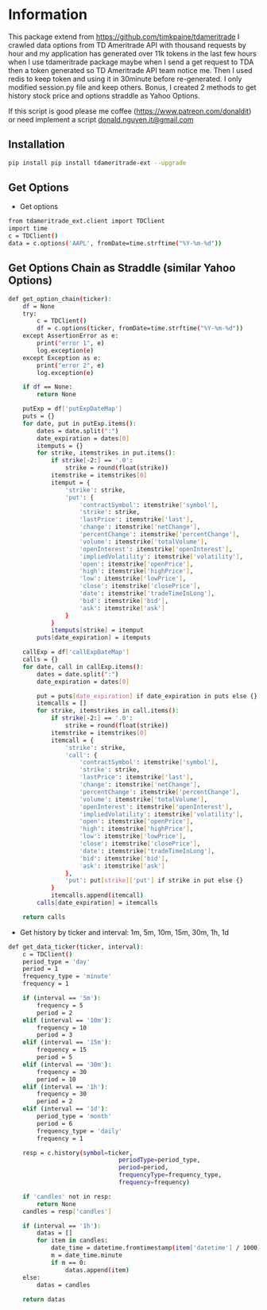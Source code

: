 # Information
This package extend from https://github.com/timkpaine/tdameritrade
I crawled data options from TD Ameritrade API with thousand requests by hour 
and my application has generated over 11k tokens in the last few hours when I use tdameritrade package
maybe when I send a get request to TDA then a token generated so TD Ameritrade API team notice me. Then I used redis to keep token and using it in 30minute before re-generated.
I only modified session.py file and keep others.
Bonus, I created 2 methods to get history stock price and options straddle as Yahoo Options.

If this script is good please me coffee (https://www.patreon.com/donaldit) or need implement a script donald.nguyen.it@gmail.com

## Installation
```bash
pip install pip install tdameritrade-ext --upgrade

```
## Get Options
* Get options
```bash
from tdameritrade_ext.client import TDClient
import time
c = TDClient()
data = c.options('AAPL', fromDate=time.strftime("%Y-%m-%d"))
```
## Get Options Chain as Straddle (similar Yahoo Options)
```bash
def get_option_chain(ticker):
    df = None
    try:
        c = TDClient()
        df = c.options(ticker, fromDate=time.strftime("%Y-%m-%d"))
    except AssertionError as e:
        print("error 1", e)
        log.exception(e)
    except Exception as e:
        print("error 2", e)
        log.exception(e)

    if df == None:
        return None

    putExp = df['putExpDateMap']
    puts = {}
    for date, put in putExp.items():
        dates = date.split(":")
        date_expiration = dates[0]
        itemputs = {}
        for strike, itemstrikes in put.items():
            if strike[-2:] == '.0':
                strike = round(float(strike))
            itemstrike = itemstrikes[0]
            itemput = {
                'strike': strike,
                'put': {
                    'contractSymbol': itemstrike['symbol'],
                    'strike': strike,
                    'lastPrice': itemstrike['last'],
                    'change': itemstrike['netChange'],
                    'percentChange': itemstrike['percentChange'],
                    'volume': itemstrike['totalVolume'],
                    'openInterest': itemstrike['openInterest'],
                    'impliedVolatility': itemstrike['volatility'],
                    'open': itemstrike['openPrice'],
                    'high': itemstrike['highPrice'],
                    'low': itemstrike['lowPrice'],
                    'close': itemstrike['closePrice'],
                    'date': itemstrike['tradeTimeInLong'],
                    'bid': itemstrike['bid'],
                    'ask': itemstrike['ask']
                }
            }
            itemputs[strike] = itemput
        puts[date_expiration] = itemputs

    callExp = df['callExpDateMap']
    calls = {}
    for date, call in callExp.items():
        dates = date.split(":")
        date_expiration = dates[0]

        put = puts[date_expiration] if date_expiration in puts else {}
        itemcalls = []
        for strike, itemstrikes in call.items():
            if strike[-2:] == '.0':
                strike = round(float(strike))
            itemstrike = itemstrikes[0]
            itemcall = {
                'strike': strike,
                'call': {
                    'contractSymbol': itemstrike['symbol'],
                    'strike': strike,
                    'lastPrice': itemstrike['last'],
                    'change': itemstrike['netChange'],
                    'percentChange': itemstrike['percentChange'],
                    'volume': itemstrike['totalVolume'],
                    'openInterest': itemstrike['openInterest'],
                    'impliedVolatility': itemstrike['volatility'],
                    'open': itemstrike['openPrice'],
                    'high': itemstrike['highPrice'],
                    'low': itemstrike['lowPrice'],
                    'close': itemstrike['closePrice'],
                    'date': itemstrike['tradeTimeInLong'],
                    'bid': itemstrike['bid'],
                    'ask': itemstrike['ask']
                },
                'put': put[strike]['put'] if strike in put else {}
            }
            itemcalls.append(itemcall)
        calls[date_expiration] = itemcalls

    return calls
```

* Get history by ticker and interval: 1m, 5m, 10m, 15m, 30m, 1h, 1d

```bash
def get_data_ticker(ticker, interval):
    c = TDClient()
    period_type = 'day'
    period = 1
    frequency_type = 'minute'
    frequency = 1

    if (interval == '5m'):
        frequency = 5
        period = 2
    elif (interval == '10m'):
        frequency = 10
        period = 3
    elif (interval == '15m'):
        frequency = 15
        period = 5
    elif (interval == '30m'):
        frequency = 30
        period = 10
    elif (interval == '1h'):
        frequency = 30
        period = 2
    elif (interval == '1d'):
        period_type = 'month'
        period = 6
        frequency_type = 'daily'
        frequency = 1

    resp = c.history(symbol=ticker,
                               periodType=period_type,
                               period=period,
                               frequencyType=frequency_type,
                               frequency=frequency)

    if 'candles' not in resp:
        return None
    candles = resp['candles']

    if (interval == '1h'):
        datas = []
        for item in candles:
            date_time = datetime.fromtimestamp(item['datetime'] / 1000)
            m = date_time.minute
            if m == 0:
                datas.append(item)
    else:
        datas = candles
    
    return datas
```
